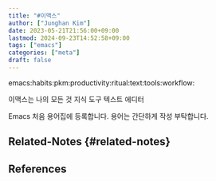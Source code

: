 ```yaml
---
title: "#이맥스"
author: ["Junghan Kim"]
date: 2023-05-21T21:56:00+09:00
lastmod: 2024-09-23T14:52:58+09:00
tags: ["emacs"]
categories: ["meta"]
draft: false
---
```


emacs:habits:pkm:productivity:ritual:text:tools:workflow:

이맥스는 나의 모든 것 지식 도구 텍스트 에디터

Emacs 처음 용어집에 등록합니다. 용어는 간단하게 작성 부탁합니다.


## Related-Notes {#related-notes}

## References

<style>.csl-entry{text-indent: -1.5em; margin-left: 1.5em;}</style><div class="csl-bib-body">
</div>
